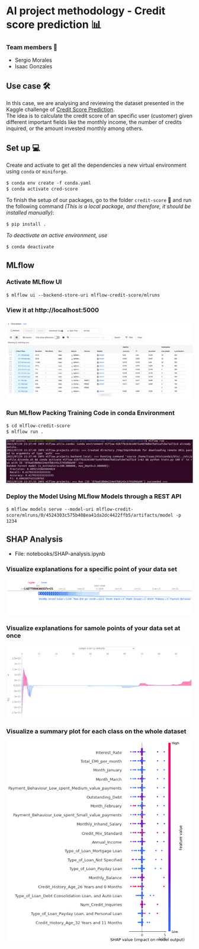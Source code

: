 # AI project methodology - Credit score prediction 📊
### Team members 👥
- Sergio Morales
- Isaac Gonzales

## Use case 🛠
In this case, we are analysing and reviewing the dataset presented in the Kaggle challenge of [Credit Score Prediction](https://www.kaggle.com/datasets/prasy46/credit-score-prediction). </br>
The idea is to calculate the credit score of an specific user (customer) given different important fields like the monthly income, the number of credits inquired, or the amount invested monthly among others.

## Set up 💻
Create and activate to get all the dependencies a new virtual environment using `conda` or `miniforge`. 
```
$ conda env create -f conda.yaml
$ conda activate cred-score
```
To finish the setup of our packages, go to the folder `credit-score` 📁 and run the following command _(This is a local package, and therefore, it should be installed manually)_:
```
$ pip install .
```

_To deactivate an active environment, use_
```
$ conda deactivate
```

## MLflow

### Activate MLflow UI
	$ mlflow ui --backend-store-uri mlflow-credit-score/mlruns
	
### View it at http://localhost:5000
![Screenshot](images/mlflow-ui.png)

### Run MLflow Packing Training Code in conda Environment
	$ cd mlflow-credit-score
	$ mlflow run .

![Screenshot](images/mlflow-packing.png)
### Deploy the Model Using MLflow Models through a REST API
	$ mlflow models serve --model-uri mlflow-credit-score/mlruns/0/4524303c575b408ea41da2dc4422ffb5/artifacts/model -p 1234

## SHAP Analysis

- File: 
	notebooks/SHAP-analysis.ipynb
### Visualize explanations for a specific point of your data set

![Screenshot](images/SHAP-point.png)

### Visualize explanations for samole points of your data set at once
![Screenshot](images/SHAP-samples.png)

### Visualize a summary plot for each class on the whole dataset
![Screenshot](images/SHAP-impact.png)